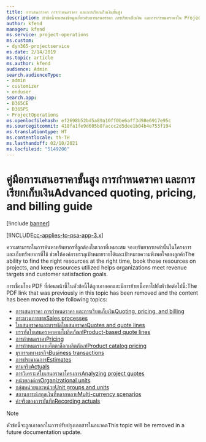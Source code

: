 ```yaml
---
title: การเสนอราคา การกำหนดราคา และการเรียกเก็บเงินขั้นสูง
description: หัวข้อนี้จะแสดงข้อมูลเกี่ยวกับการเสนอราคา การเรียกเก็บเงิน และการกำหนดราคาใน Project Service Automation
author: kfend
manager: kfend
ms.service: project-operations
ms.custom:
- dyn365-projectservice
ms.date: 2/14/2019
ms.topic: article
ms.author: kfend
audience: Admin
search.audienceType:
- admin
- customizer
- enduser
search.app:
- D365CE
- D365PS
- ProjectOperations
ms.openlocfilehash: ef2698b52bd5a89a10ff0be6aff3d98e6917e95c
ms.sourcegitcommit: 418fa1fe9d605b8faccc2d5dee1b04b4e753f194
ms.translationtype: HT
ms.contentlocale: th-TH
ms.lasthandoff: 02/10/2021
ms.locfileid: "5149206"
---
```

# <a name="advanced-quoting-pricing-and-billing-guide"></a><span data-ttu-id="9abe3-103">คู่มือการเสนอราคาขั้นสูง การกำหนดราคา และการเรียกเก็บเงิน</span><span class="sxs-lookup"><span data-stu-id="9abe3-103">Advanced quoting, pricing, and billing guide</span></span>

[!include [banner](../../includes/psa-now-project-operations.md)]

[!INCLUDE[cc-applies-to-psa-app-3.x](../../includes/cc-applies-to-psa-app-3x.md)]

<span data-ttu-id="9abe3-104">ความสามารถในการค้นหาทรัพยากรที่ถูกต้องในเวลาที่เหมาะสม จองทรัพยากรเหล่านั้นในโครงการ และเก็บทรัพยากรที่ใช้ ช่วยให้องค์กรบรรลุเป้าหมายรายได้และเป้าหมายความพึงพอใจของลูกค้า</span><span class="sxs-lookup"><span data-stu-id="9abe3-104">The ability to find the right resources at the right time, book those resources on projects, and keep resources utilized helps organizations meet revenue targets and customer satisfaction goals.</span></span> 

<span data-ttu-id="9abe3-105">การเชื่อมโยง PDF ที่ก่อนหน้านี้ในหัวข้อนี้ได้ถูกเอาออกและมีการย้ายเนื้อหาไปยังหัวข้อต่อไปนี้:</span><span class="sxs-lookup"><span data-stu-id="9abe3-105">The PDF link that was previously in this topic has been removed and the content has been moved to the following topics:</span></span>

- [<span data-ttu-id="9abe3-106">การเสนอราคา การกำหนดราคา และการเรียกเก็บเงิน</span><span class="sxs-lookup"><span data-stu-id="9abe3-106">Quoting, pricing, and billing</span></span>](../quote-bill-price.md)
- [<span data-ttu-id="9abe3-107">กระบวนการขาย</span><span class="sxs-lookup"><span data-stu-id="9abe3-107">Sales processes</span></span>](../basic-sales-process.md)
- [<span data-ttu-id="9abe3-108">ใบเสนอราคาและบรรทัดใบเสนอราคา</span><span class="sxs-lookup"><span data-stu-id="9abe3-108">Quotes and quote lines</span></span>](../basic-quote-lines.md)
- [<span data-ttu-id="9abe3-109">บรรทัดใบเสนอราคาตามโผลิตภัณฑ์</span><span class="sxs-lookup"><span data-stu-id="9abe3-109">Product-based quote lines</span></span>](../product-based-quote-lines.md)
- [<span data-ttu-id="9abe3-110">การกำหนดราคา</span><span class="sxs-lookup"><span data-stu-id="9abe3-110">Pricing</span></span>](../basic-pricing.md)
- [<span data-ttu-id="9abe3-111">การกำหนดราคาแค็ตตาล็อกผลิตภัณฑ์</span><span class="sxs-lookup"><span data-stu-id="9abe3-111">Product catalog pricing</span></span>](../product-catalog-pricing.md)
- [<span data-ttu-id="9abe3-112">ธุรกรรมทางธุรกิจ</span><span class="sxs-lookup"><span data-stu-id="9abe3-112">Business transactions</span></span>](../basic-business-transactions.md)
- [<span data-ttu-id="9abe3-113">การประมาณการ</span><span class="sxs-lookup"><span data-stu-id="9abe3-113">Estimates</span></span>](../estimates.md)
- [<span data-ttu-id="9abe3-114">ตามจริง</span><span class="sxs-lookup"><span data-stu-id="9abe3-114">Actuals</span></span>](../actuals.md)
- [<span data-ttu-id="9abe3-115">การวิเคราะห์ใบเสนอราคาโครงการ</span><span class="sxs-lookup"><span data-stu-id="9abe3-115">Analyzing project quotes</span></span>](../basic-analyzing-quotes.md)
- [<span data-ttu-id="9abe3-116">หน่วยองค์กร</span><span class="sxs-lookup"><span data-stu-id="9abe3-116">Organizational units</span></span>](../advanced-organizational.md)
- [<span data-ttu-id="9abe3-117">กลุ่มหน่วยและหน่วย</span><span class="sxs-lookup"><span data-stu-id="9abe3-117">Unit groups and units</span></span>](../advanced-units.md)
- [<span data-ttu-id="9abe3-118">สถานการณ์สกุลเงินที่หลากหลาย</span><span class="sxs-lookup"><span data-stu-id="9abe3-118">Multi-currency scenarios</span></span>](../advanced-currency.md)
- [<span data-ttu-id="9abe3-119">ค่าจริงของการบันทึก</span><span class="sxs-lookup"><span data-stu-id="9abe3-119">Recording actuals</span></span>](../advanced-actuals.md)

> [!NOTE]
> <span data-ttu-id="9abe3-120">หัวข้อนี้จะถูกเอาออกในการปรับปรุงเอกสารในอนาคต</span><span class="sxs-lookup"><span data-stu-id="9abe3-120">This topic will be removed in a future documentation update.</span></span> 
